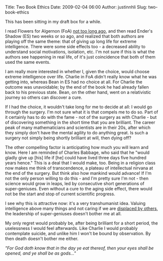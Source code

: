 Title: Two Book Ethics
Date: 2009-02-04 06:00
Author: justinnhli
Slug: two-book-ethics

This has been sitting in my draft box for a while.

I read Flowers for Algernon (FoA) [not too long
ago](http://justinnhli.blogspot.com/2009/01/flowers-for-algernon.html),
and then read Ender's Shadow (ES) two weeks or so ago, and realized that
both authors are playing off the same theme: that of giving up long life
for extreme intelligence. There were some side effects too - a decreased
ability to understand social motivations, isolation, etc. I'm not sure
if this is what the authors see happening in real life, of it's just
coincidence that both of them used the same events.

I am really more interested in whether I, given the choice, would choose
extreme intelligence over life. Charlie in FoA didn't really know what
he was getting into, whereas Bean in ES had no choice at all. For
Charlie the outcome was unavoidable; by the end of the book he had
already fallen back to his previous state. Bean, on the other hand, went
on a relativistic journey so others can discover a cure.

If I had the choice, it wouldn't take long for me to decide at all: I
would go through the surgery. I'm not sure what it is that compels me to
do so. Part of it certainly has to do with the fame - not of the surgery
as with Charlie - but of discovering something in the short time that
you are brilliant. The career peak of many mathematicians and scientists
are in their 20s, after which they simply don't have the mental agility
to do anything great. Is such a surgery not simply being shortly
brilliant at will, then dying off?

The other compelling factor is anticipating how much you will learn and
know. Here I am reminded of Charles Babbage, who said that he "would
gladly give up [his] life if [he] could have lived three days five
hundred years hence." This is a deal that I would make, too. Being in a
religion class now makes me think of transcendence, a plateau of
intellectual nirvana at the end of the surgery. But think also how
mankind would advance! If I'm not the only person willing to do this -
and I'm pretty sure I'm not - then science would grow in leaps, led by
consecutive short generations of super-geniuses. Even without a cure to
the aging side effect, there would not be the start and stop of current
scientific progress.

I see why this is attractive now: it's a very transhumanist idea.
Valuing intelligence above many things and not caring if we are
[displaced by
others](http://justinnhli.blogspot.com/2008/01/survival-of-fittest.html),
the leadership of super-geniuses doesn't bother me at all.

My only regret would probably be, after being brilliant for a short
period, the uselessness I would feel afterwards. Like Charlie I would
probably contemplate suicide, and unlike him I won't be bound by
observation. By then death doesn't bother me either.

*"For God doth know that in the day ye eat thereof, then your eyes shall
be opened, and ye shall be as gods..."*

